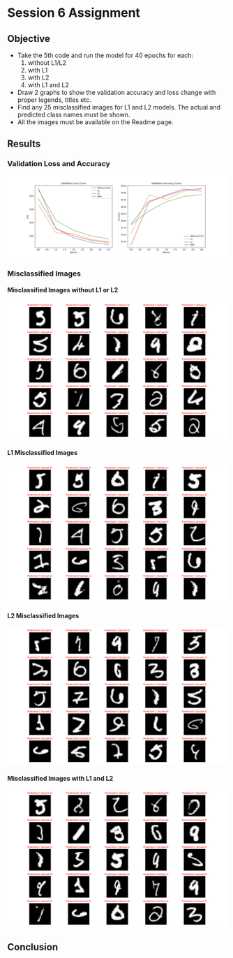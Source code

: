 # Session 6 Assignment

## Objective
* Take the 5th code and run the model for 40 epochs for each: 
  1. without L1/L2 
  2. with L1
  3. with L2
  4. with L1 and L2
* Draw 2 graphs to show the validation accuracy and loss change with proper legends, titles etc. 
* Find any 25 misclassified images for L1 and L2 models. The actual and predicted class names must be shown.
* All the images must be available on the Readme page. 

## Results

### Validation Loss and Accuracy
![Validation Loss and Accuracy](https://github.com/sagarigrandhi/EVA4/blob/master/S6/validation_loss_accuracy.png)

### Misclassified Images

#### Misclassified Images without L1 or L2
![Misclassified Images without L1/L2](https://github.com/sagarigrandhi/EVA4/blob/master/S6/misclassified_without_L1_L2.png)

#### L1 Misclassified Images
![L1 Misclassified Images](https://github.com/sagarigrandhi/EVA4/blob/master/S6/misclassified_with_L1.png)

#### L2 Misclassified Images
![L2 Misclassified Images](https://github.com/sagarigrandhi/EVA4/blob/master/S6/misclassified_with_L2.png)

#### Misclassified Images with L1 and L2
![Misclassified Images with L1 and L2](https://github.com/sagarigrandhi/EVA4/blob/master/S6/misclassified_with_L1_L2.png)

## Conclusion
